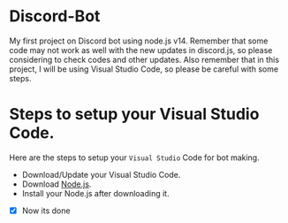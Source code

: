 # Discord-Bot
My first project on Discord bot using node.js v14. Remember that some code may not work as well with the new updates in discord.js, so please considering to check codes and other updates. Also remember that in this project, I will be using Visual Studio Code, so please be careful with some steps.

# Steps to setup your Visual Studio Code.
Here are the steps to setup your `Visual Studio` Code for bot making.
- Download/Update your Visual Studio Code.
- Download [Node.js](https://nodejs.org/en).
- Install your Node.js after downloading it.
- [x] Now its done
